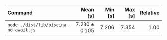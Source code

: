 | Command | Mean [s] | Min [s] | Max [s] | Relative |
|:---|---:|---:|---:|---:|
| `node ./dist/lib/piscina-no-await.js` | 7.280 ± 0.105 | 7.206 | 7.354 | 1.00 |
